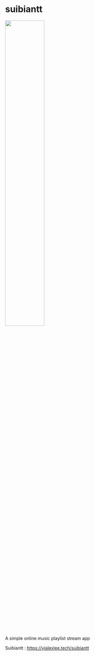 # suibiantt
<img src="https://github.com/yialexlee/suibiantt/blob/main/example.png" width="50%" height="50%" align="center">


A simple online music playlist stream app

Suibiantt : https://yialexlee.tech/suibiantt
